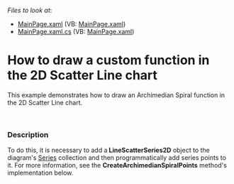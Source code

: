<!-- default file list -->
*Files to look at*:

* [MainPage.xaml](./CS/ScatterLineWithCustomFunction/MainPage.xaml) (VB: [MainPage.xaml](./VB/ScatterLineWithCustomFunction/MainPage.xaml))
* [MainPage.xaml.cs](./CS/ScatterLineWithCustomFunction/MainPage.xaml.cs) (VB: [MainPage.xaml](./VB/ScatterLineWithCustomFunction/MainPage.xaml))
<!-- default file list end -->
# How to draw a custom function in the 2D Scatter Line chart  


<p>This example demonstrates how to draw an Archimedian Spiral function in the 2D Scatter Line chart. </p><br />



<h3>Description</h3>

<p>To do this, it is necessary to add a<strong> LineScatterSeries2D</strong> object to the diagram&#39;s <a href="http://help.devexpress.com/#Silverlight/DevExpressXpfChartsDiagram_Seriestopic"><u>Series</u></a> collection and then programmatically add series points to it. For more information, see the <strong>CreateArchimedianSpiralPoints</strong> method&#39;s implementation below.</p><p><br />
</p>

<br/>


